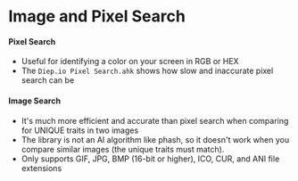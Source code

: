 # Image and Pixel Search #

#### Pixel Search
- Useful for identifying a color on your screen in RGB or HEX
- The `Diep.io Pixel Search.ahk` shows how slow and inaccurate pixel search can be

#### Image Search
- It's much more efficient and accurate than pixel search when comparing for UNIQUE traits in two images
- The library is not an AI algorithm like phash, so it doesn't work when you compare similar images (the unique traits must match).
- Only supports GIF, JPG, BMP (16-bit or higher), ICO, CUR, and ANI file extensions

